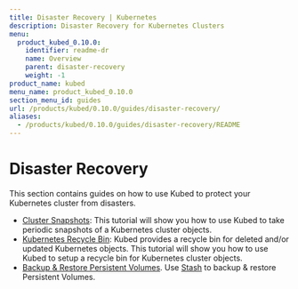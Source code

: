 ```yaml
---
title: Disaster Recovery | Kubernetes
description: Disaster Recovery for Kubernetes Clusters
menu:
  product_kubed_0.10.0:
    identifier: readme-dr
    name: Overview
    parent: disaster-recovery
    weight: -1
product_name: kubed
menu_name: product_kubed_0.10.0
section_menu_id: guides
url: /products/kubed/0.10.0/guides/disaster-recovery/
aliases:
  - /products/kubed/0.10.0/guides/disaster-recovery/README
---
```


# Disaster Recovery

This section contains guides on how to use Kubed to protect your Kubernetes cluster from disasters.

  - [Cluster Snapshots](/docs/guides/disaster-recovery/cluster-snapshot.md): This tutorial will show you how to use Kubed to take periodic snapshots of a Kubernetes cluster objects.
  - [Kubernetes Recycle Bin](/docs/guides/disaster-recovery/recycle-bin.md): Kubed provides a recycle bin for deleted and/or updated Kubernetes objects. This tutorial will show you how to use Kubed to setup a recycle bin for Kubernetes cluster objects.
  - [Backup & Restore Persistent Volumes](/docs/guides/disaster-recovery/stash.md). Use [Stash](https://appscode.com/products/stash) to backup & restore Persistent Volumes.
